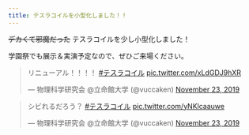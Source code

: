 ```yaml
---
title: テスラコイルを小型化しました！！
---
```


~~デカくて邪魔だった~~ テスラコイルを少し小型化しました！

学園祭でも展示＆実演予定なので、ぜひご来場ください。

<blockquote class="twitter-tweet"><p lang="ja" dir="ltr">リニューアル！！！！ <a href="https://twitter.com/hashtag/%E3%83%86%E3%82%B9%E3%83%A9%E3%82%B3%E3%82%A4%E3%83%AB?src=hash&amp;ref_src=twsrc%5Etfw">#テスラコイル</a> <a href="https://t.co/xLdGDJ9hXR">pic.twitter.com/xLdGDJ9hXR</a></p>&mdash; 物理科学研究会 @立命館大学 (@vuccaken) <a href="https://twitter.com/vuccaken/status/1198202282157821958?ref_src=twsrc%5Etfw">November 23, 2019</a></blockquote> <script async src="https://platform.twitter.com/widgets.js" charset="utf-8"></script>

<blockquote class="twitter-tweet"><p lang="ja" dir="ltr">シビれるだろう？ <a href="https://twitter.com/hashtag/%E3%83%86%E3%82%B9%E3%83%A9%E3%82%B3%E3%82%A4%E3%83%AB?src=hash&amp;ref_src=twsrc%5Etfw">#テスラコイル</a> <a href="https://t.co/yNKlcaauwe">pic.twitter.com/yNKlcaauwe</a></p>&mdash; 物理科学研究会 @立命館大学 (@vuccaken) <a href="https://twitter.com/vuccaken/status/1198204412457410560?ref_src=twsrc%5Etfw">November 23, 2019</a></blockquote> <script async src="https://platform.twitter.com/widgets.js" charset="utf-8"></script>
